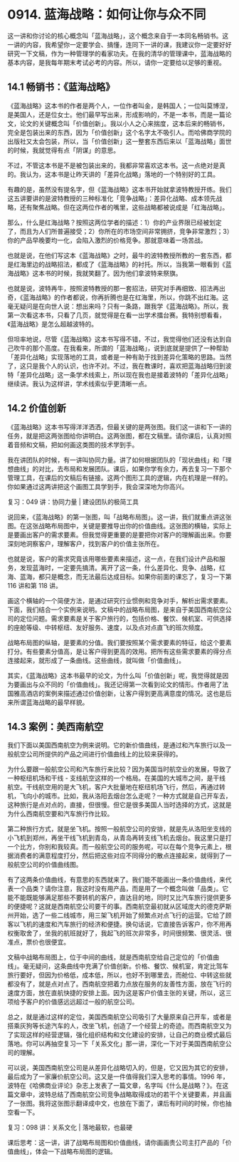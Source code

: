 # 0914. 蓝海战略：如何让你与众不同

这一讲和你讨论的核心概念叫「蓝海战略」，这个概念来自于一本同名畅销书。这一讲的内容，我希望你一定要学会、搞懂，连同下一讲的课，我建议你一定要好好研究一下文稿，作为一种管理学的看家功夫。在我的清华的管理课中，蓝海战略的基本内容，是我每年期末考试必考的内容。所以，请你一定要给以足够的重视。

## 14.1 畅销书：《蓝海战略》

《蓝海战略》这本书的作者是两个人，一位作者叫金，是韩国人；一位叫莫博涅，是美国人，还是位女士。他们最早写出来，形成影响的，不是一本书，而是一篇论文，论文的关键概念叫「价值创新」。我以小人之心来揣度，这本后来的畅销书，完全是包装出来的东西，因为「价值创新」这个名字太不吸引人。而哈佛商学院的出版社又太会包装，所以，当「价值创新」这一整套东西后来以「蓝海战略」面世的时候，我就觉得有点「阴谋」的意思。

不过，不管这本书是不是被包装出来的，我都非常喜欢这本书。这一点绝对是真的。我认为，这本书是让昨天讲的「差异化战略」落地的一个特别好的工具。

有趣的是，虽然没有提名字，但《蓝海战略》这本书开始就拿波特教授开练。我们这五讲要讲的是波特教授的三种标准化「竞争战略」：差异化战略、成本领先战略，还有聚焦战略。但在这两位作者的嘴里，这些战略都被说成是「红海战略」。

那么，什么是红海战略？按照这两位学者的描述：1）你的产业界限已经被划定了，而且为人们所普遍接受；2）你所在的市场空间非常拥挤，竞争非常激烈；3）你的产品早晚要均一化，会陷入激烈的价格竞争。那就意味着一场苦战。

也就是说，在他们写这本《蓝海战略》之时，最牛的波特教授所教的一套东西，都是红海里边的战略招法，都成了《蓝海战略》的衬托。所以，当我第一眼看到《蓝海战略》这本书的时候，我就笑翻了。因为他们拿波特来祭旗。

也就是说，波特再牛，按照波特教授的那一套招法，研究对手再细致、招法再出奇，《蓝海战略》的作者都说，你再折腾也是在红海里，所以，你跳不出红海。这毫无疑问是在向世人说：想出来吗？只有一条路，跟我学《蓝海战略》。所以，我第一次看这本书，只看了几页，就觉得是在看一出学术擂台赛。我特别想看看，《蓝海战略》是怎么超越波特的。

但坦率地说，尽管《蓝海战略》这本书写得不错，不过，我觉得他们还没有达到自己吹牛的那个高度。在我看来，所谓的「蓝海战略」，说到底就是提供了一种帮助「差异化战略」实现落地的工具，或者是一种有助于找到差异化策略的思路。当然了，这只是我个人的认识，也许不对。不过，我在教课时，喜欢把蓝海战略归到波特「差异化战略」这一条学术线索上，所以现在我也是接着波特的「差异化战略」继续讲。我认为这样讲，学术线索似乎更清晰一点。

## 14.2 价值创新

《蓝海战略》这本书写得洋洋洒洒，但最关键的是两张图。我们这一讲和下一讲的任务，就是把这两张图给你讲明白。这两张图，都在文稿里。请你课后，认真对照着音频和文稿，把如何画这类图的技术学到手。

我在讲团队的时候，有一讲叫协同力量。讲了如何根据团队的「现状曲线」和「理想曲线」的对比，去布局和发展团队。课后，如果你学有余力，再去复习一下那个管理工具，在课后的文稿后有链接。这两个图形工具的逻辑，内在机理是一样的。你如果通过这两讲把这个画图工具学到手，我会深深地为你高兴。

复习：049 讲：协同力量 | 建设团队的极简工具

说回来，《蓝海战略》的第一张图，叫「战略布局图」。这一讲，我们就重点讲这张图。在这张战略布局图中，关键是要推导出你的价值曲线。这张图的横轴，实际上是要画出客户的需求要素。但我觉得更重要的是要把你对客户的理解画出来。你要深刻地洞察客户，理解客户，找到客户的价值主张所在。

也就是说，客户的需求究竟该用哪些要素来描述，这一点，在我们设计产品和服务，发现蓝海时，一定要先搞清。离开了这一条，什么差异化、竞争、战略，红海、蓝海，都只是概念，而无法最后达成目标。如果你前面的课忘了，复习一下第 116 讲和第 118 讲。

画这个横轴的一个简便方法，是通过研究行业惯例和竞争对手，解析出需求要素。下面，我们结合一个实例来说明。文稿中的战略布局图，是来自于美国西南航空公司的定位问题。需求要素是关于客户旅行的，包括价格、餐饮、候机室、可供选择的座舱等级、中转枢纽、友好服务、速度，以及点对点直飞的班次频度。

战略布局图的纵轴，是要素的分值。我们要按照某个需求要素的特征，给这个要素打分。有些要素分值高，是让客户得到更高的效用。把所有这些需求要素的得分点连接起来，就形成了一条曲线。这些曲线，就叫做「价值曲线」。

其实，《蓝海战略》这本书最早的论文，为什么叫「价值创新」呢，我觉得就是因为要画出与众不同的「价值曲线」。我还记得第一次看到论文的情形。作者用了法国雅高酒店的案例来描述通过价值创新，让客户得到更高满意度的情况。这也是后来所谓蓝海战略的最早样貌。

## 14.3 案例：美西南航空

我们下面以美国西南航空为例来说明。它的新价值曲线，是通过和汽车旅行以及一般航空公司所提供的产品之间进行价值曲线上的比较来获得的。

为什么要跟一般航空公司和汽车旅行来比较？因为美国当时航空业的发展，导致了一种枢纽机场和干线 - 支线航空这样的一个格局。在美国的大城市之间，是干线航空。干线航空用的是大飞机，客户大批量地在枢纽机场飞行，然后，再通过转机，飞向小的城市。比如，我从洛阳去烟台怎么走呢？一种方式就是自己开车去，这种旅行是点对点的，直接，但很慢。但它是很多美国人当时选择的方式，这就是为什么西南航空要和汽车旅行作比较。

第二种旅行方式，就是坐飞机。按照一般航空公司的安排，就是先从洛阳坐支线的小飞机到郑州，再坐干线飞机到青岛，从青岛再转支线飞机去烟台。我这里只是打一个比方，你别和我较真。而一般航空公司的服务呢，可以在每个竞争元素上，根据消费者的满意程度打分，然后把这些对应不同得分的散点连接起来，就得到了一般航空公司的价值曲线图。

有了这两条价值曲线，有意思的东西就来了。我们能不能画出一条价值曲线，来代表一个品类？请你注意，我这时没有用产品，而是用了一个概念叫做「品类」。它能不能既能够满足那些不要转机的客户，直达目的地，同时又比汽车旅行提供更多的便捷呢？这就是西南航空公司要干的事。西南航空最初就从区域庞大的德克萨斯州开始，选了一些二线城市，用三架飞机开始了频繁点对点飞行的运营。它给了顾客以飞机的速度和汽车旅行的经济和便捷。换句话说，它直接告诉客户，你不用再权衡取舍了，坐我的航班就好了，我起飞的班次非常多，时间很频繁、很灵活、很准点，票价也很便宜。

文稿中战略布局图上，位于中间的曲线，就是西南航空给自己定位的「价值曲线」。毫无疑问，这条曲线中充满了价值创新。价格、餐饮、候机室，肯定比驾车旅行要好，但因为价格低，成本低，所以，也好不到哪里去，而舱位、中转这些就都没有了，就是点对点了。西南航空把着力点放在服务的友善性方面，放在飞行的速度方面，放在直航快捷的安排上面。因为这是客户价值主张的关键，所以，这三项给予客户的价值感远远超过一般的航空公司。

总之，就是通过这样的定位，美国西南航空公司吸引了大量原来自己开车，或者是搭乘灰狗等长途汽车的人，改坐飞机，创造了一个经营上的奇迹。而西南航空又为了实现这样的经营逻辑，强化组织结构和文化建设的安排，让自己的商业模式最后落地。你可以再抽空复习一下「关系文化」那一讲，深化一下对于美国西南航空公司的理解。

可以说，美国西南航空公司是从差异化战略切入的，但是，它又因为其它的安排，最后成为了一家廉价航空公司。这又是一件值得我们深入思考的事情。1996 年，波特在《哈佛商业评论》杂志上发表了一篇文章，名字叫《什么是战略？》。在这篇文章中，波特总结了西南航空公司竞争战略取得成功的若干个关键要素，并且画了一张图。我将这张图示翻译成中文，也放在下面了，课后有时间的时候，你也抽空看一下。

复习：098 讲：关系文化 | 落地最软，也最硬

课后思考：这一讲，讲了战略布局图和价值曲线，请你画画贵公司主打产品的「价值曲线」，体会一下战略布局图的逻辑。